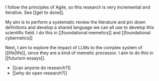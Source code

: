 I follow the principles of Agile, so this research is very incremental and iterative. See [[get to done]].

My aim is to perform a systematic review the literature and pin down definitions and develop a shared language we can all use to develop this scientific field. I do this in [[foundational memetics]] and [[foundational cybernetics]]

Next, I aim to explore the impact of LLMs to the complex system of [[life|life]], since they are a kind of memetic processor. I aim to do this in [[futurism essays]].

- [[can anyone do research?]]
- [[why do open research?]]